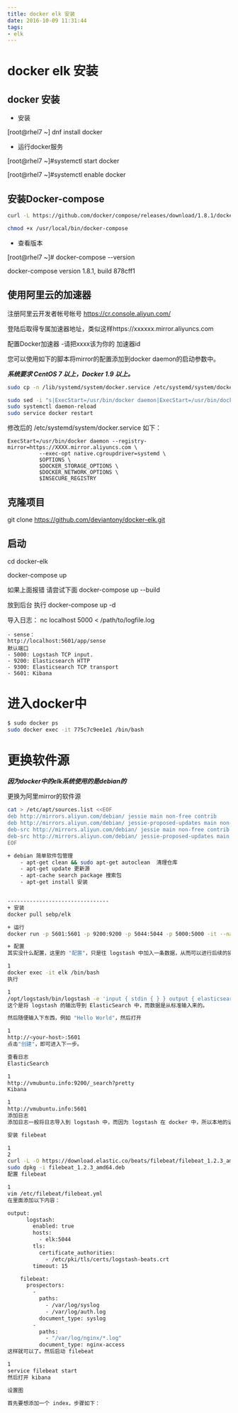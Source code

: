 ```yaml
---
title: docker elk 安装
date: 2016-10-09 11:31:44
tags: 
- elk
---
```

# docker elk 安装
<!-- more -->
## docker 安装

+ 安装

[root@rhel7 ~] dnf install docker

+ 运行docker服务
 
[root@rhel7 ~]#systemctl  start docker

[root@rhel7 ~]#systemctl enable docker
 

## 安装Docker-compose
``` bash
curl -L https://github.com/docker/compose/releases/download/1.8.1/docker-compose-`uname -s`-`uname -m` > /usr/local/bin/docker-compose

chmod +x /usr/local/bin/docker-compose
```

* 查看版本

[root@rhel7 ~]# docker-compose --version

docker-compose version 1.8.1, build 878cff1


## 使用阿里云的加速器

注册阿里云开发者帐号帐号
https://cr.console.aliyun.com/

登陆后取得专属加速器地址，类似这样https://xxxxxx.mirror.aliyuncs.com

配置Docker加速器  -请把xxxx该为你的 加速器id

您可以使用如下的脚本将mirror的配置添加到docker daemon的启动参数中。

***系统要求 CentOS 7 以上，Docker 1.9 以上。***
``` bash 
sudo cp -n /lib/systemd/system/docker.service /etc/systemd/system/docker.service

sudo sed -i "s|ExecStart=/usr/bin/docker daemon|ExecStart=/usr/bin/docker daemon --registry-mirror=https://xxxxxx.mirror.aliyuncs.com|g" /etc/systemd/system/docker.service 
sudo systemctl daemon-reload 
sudo service docker restart
```

修改后的
/etc/systemd/system/docker.service
如下：

```
ExecStart=/usr/bin/docker daemon --registry-mirror=https://XXXX.mirror.aliyuncs.com \
          --exec-opt native.cgroupdriver=systemd \
          $OPTIONS \
          $DOCKER_STORAGE_OPTIONS \
          $DOCKER_NETWORK_OPTIONS \
          $INSECURE_REGISTRY
```

## 克隆项目

git clone https://github.com/deviantony/docker-elk.git

##  启动
cd docker-elk

docker-compose up

如果上面报错 请尝试下面
docker-compose up --build


放到后台 执行
docker-compose up -d

导入日志：
nc localhost 5000 < /path/to/logfile.log

    - sense：
    http://localhost:5601/app/sense
    默认端口
    - 5000: Logstash TCP input.
    - 9200: Elasticsearch HTTP
    - 9300: Elasticsearch TCP transport
    - 5601: Kibana


# 进入docker中
``` bash
$ sudo docker ps  
sudo docker exec -it 775c7c9ee1e1 /bin/bash 
```

# 更换软件源

***因为docker中的elk系统使用的是debian的***

更换为阿里mirror的软件源
``` bash
cat > /etc/apt/sources.list <<EOF
deb http://mirrors.aliyun.com/debian/ jessie main non-free contrib
deb http://mirrors.aliyun.com/debian/ jessie-proposed-updates main non-free contrib
deb-src http://mirrors.aliyun.com/debian/ jessie main non-free contrib
deb-src http://mirrors.aliyun.com/debian/ jessie-proposed-updates main non-free contrib
EOF

+ debian 简单软件包管理
    - apt-get clean && sudo apt-get autoclean  清理仓库
    - apt-get update 更新源
    - apt-cache search package 搜索包
    - apt-get install 安装


--------------------------------
+ 安装
docker pull sebp/elk

+ 运行
docker run -p 5601:5601 -p 9200:9200 -p 5044:5044 -p 5000:5000 -it --name elk sebp/elk

+ 配置
其实没什么配置，这里的 "配置"，只是往 logstash 中加入一条数据，从而可以进行后续的操作：

1
docker exec -it elk /bin/bash
执行

1
/opt/logstash/bin/logstash -e 'input { stdin { } } output { elasticsearch { hosts => ["localhost"] } }'
这个是将 logstash 的输出导到 ElasticSearch 中，而数据是从标准输入来的。

然后随便输入下东西，例如 "Hello World"，然后打开

1
http://<your-host>:5601
点击"创建"，即可进入下一步。

查看日志
ElasticSearch

1
http://vmubuntu.info:9200/_search?pretty
Kibana

1
http://vmubuntu.info:5601
添加日志
添加日志一般将日志导入到 logstash 中，而因为 logstash 在 docker 中，所以本地的话需要加一个日志收集器 filebeat。

安装 filebeat

1
2
curl -L -O https://download.elastic.co/beats/filebeat/filebeat_1.2.3_amd64.deb
sudo dpkg -i filebeat_1.2.3_amd64.deb
配置 filebeat

1
vim /etc/filebeat/filebeat.yml
在里面添加以下内容：

output:
      logstash:
        enabled: true
        hosts:
          - elk:5044
        tls:
          certificate_authorities:
            - /etc/pki/tls/certs/logstash-beats.crt
        timeout: 15

    filebeat:
      prospectors:
        -
          paths:
            - /var/log/syslog
            - /var/log/auth.log
          document_type: syslog
        -
          paths:
            - "/var/log/nginx/*.log"
          document_type: nginx-access
这样就可以了。然后启动 filebeat

1
service filebeat start
然后打开 kibana

设置图

首先要想添加一个 index，步骤如下：